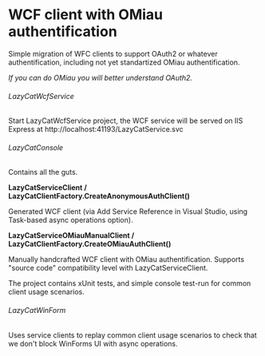 # WCF client with OMiau authentification
Simple migration of WFC clients to support OAuth2 or whatever authentification,
including not yet standartized OMiau authentification.

_If you can do OMiau you will better understand OAuth2._

###### LazyCatWcfService
Start LazyCatWcfService project, the WCF service will be served on IIS Express at
http://localhost:41193/LazyCatService.svc

###### LazyCatConsole
Contains all the guts.

__LazyCatServiceClient / LazyCatClientFactory.CreateAnonymousAuthClient()__

Generated WCF client (via Add Service Reference in Visual Studio,
using Task-based async operations option).

__LazyCatServiceOMiauManualClient / LazyCatClientFactory.CreateOMiauAuthClient()__

Manually handcrafted WCF client with OMiau authentification. Supports "source code" 
compatibility level with LazyCatServiceClient.

The project contains xUnit tests, and simple console test-run for common client usage scenarios.

###### LazyCatWinForm
Uses service clients to replay common client usage scenarios to check that
we don't block WinForms UI with async operations.